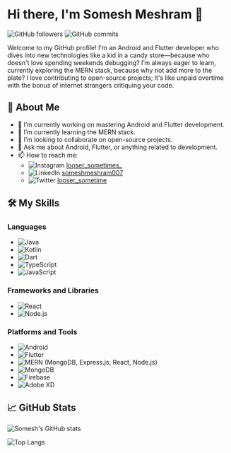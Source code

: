 # Hi there, I'm Somesh Meshram 👋

![GitHub followers](https://img.shields.io/github/followers/somesh-mesh?label=Follow&style=social)
![GitHub commits](https://img.shields.io/github/commit-activity/y/somesh-mesh/somesh-mesh?style=social)

Welcome to my GitHub profile! I'm an Android and Flutter developer who dives into new technologies like a kid in a candy store—because who doesn't love spending weekends debugging? I’m always eager to learn, currently exploring the MERN stack, because why not add more to the plate? I love contributing to open-source projects; it's like unpaid overtime with the bonus of internet strangers critiquing your code.

## 🚀 About Me

- 🔭 I’m currently working on mastering Android and Flutter development.
- 🌱 I’m currently learning the MERN stack.
- 👯 I’m looking to collaborate on open-source projects.
- 💬 Ask me about Android, Flutter, or anything related to development.
- 📫 How to reach me: 
  - ![Instagram](https://img.shields.io/badge/Instagram-E4405F?style=for-the-badge&logo=instagram&logoColor=white) [looser_sometimes_](https://www.instagram.com/looser_sometimes_/)
  - ![LinkedIn](https://img.shields.io/badge/LinkedIn-0077B5?style=for-the-badge&logo=linkedin&logoColor=white) [someshmeshram007](https://www.linkedin.com/in/someshmeshram007/)
  - ![Twitter](https://img.shields.io/badge/Twitter-1DA1F2?style=for-the-badge&logo=twitter&logoColor=white) [looser_sometime](https://twitter.com/looser_sometime)

## 🛠️ My Skills

### Languages
- ![Java](https://img.shields.io/badge/Java-007396?style=for-the-badge&logo=java&logoColor=white)
- ![Kotlin](https://img.shields.io/badge/Kotlin-0095D5?style=for-the-badge&logo=kotlin&logoColor=white)
- ![Dart](https://img.shields.io/badge/Dart-0175C2?style=for-the-badge&logo=dart&logoColor=white)
- ![TypeScript](https://img.shields.io/badge/TypeScript-007ACC?style=for-the-badge&logo=typescript&logoColor=white)
- ![JavaScript](https://img.shields.io/badge/JavaScript-F7DF1E?style=for-the-badge&logo=javascript&logoColor=black)

### Frameworks and Libraries
- ![React](https://img.shields.io/badge/React-20232A?style=for-the-badge&logo=react&logoColor=61DAFB)
- ![Node.js](https://img.shields.io/badge/Node.js-339933?style=for-the-badge&logo=nodedotjs&logoColor=white)

### Platforms and Tools
- ![Android](https://img.shields.io/badge/Android-3DDC84?style=for-the-badge&logo=android&logoColor=white)
- ![Flutter](https://img.shields.io/badge/Flutter-02569B?style=for-the-badge&logo=flutter&logoColor=white)
- ![MERN](https://img.shields.io/badge/MERN-000000?style=for-the-badge&logo=mongodb&logoColor=white) (MongoDB, Express.js, React, Node.js)
- ![MongoDB](https://img.shields.io/badge/MongoDB-47A248?style=for-the-badge&logo=mongodb&logoColor=white)
- ![Firebase](https://img.shields.io/badge/Firebase-FFCA28?style=for-the-badge&logo=firebase&logoColor=black)
- ![Adobe XD](https://img.shields.io/badge/Adobe_XD-FF26BE?style=for-the-badge&logo=adobe-xd&logoColor=white)

## 📈 GitHub Stats

![Somesh's GitHub stats](https://github-readme-stats.vercel.app/api?username=somesh-mesh&show_icons=true&theme=radical)

![Top Langs](https://github-readme-stats.vercel.app/api/top-langs/?username=somesh-mesh&layout=compact&theme=radical)
